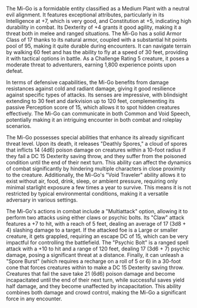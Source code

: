 The Mi-Go is a formidable entity classified as a Medium Plant with a neutral evil alignment. It features exceptional attributes, particularly in its Intelligence at +7, which is very good, and Constitution at +5, indicating high durability in combat. Its Dexterity of +4 grants it good agility, making it a threat both in melee and ranged situations. The Mi-Go has a solid Armor Class of 17 thanks to its natural armor, coupled with a substantial hit points pool of 95, making it quite durable during encounters. It can navigate terrain by walking 60 feet and has the ability to fly at a speed of 30 feet, providing it with tactical options in battle. As a Challenge Rating 5 creature, it poses a moderate threat to adventurers, earning 1,800 experience points upon defeat. 

In terms of defensive capabilities, the Mi-Go benefits from damage resistances against cold and radiant damage, giving it good resilience against specific types of attacks. Its senses are impressive, with blindsight extending to 30 feet and darkvision up to 120 feet, complementing its passive Perception score of 15, which allows it to spot hidden creatures effectively. The Mi-Go can communicate in both Common and Void Speech, potentially making it an intriguing encounter in both combat and roleplay scenarios.

The Mi-Go possesses special abilities that enhance its already significant threat level. Upon its death, it releases "Deathly Spores," a cloud of spores that inflicts 14 (4d6) poison damage on creatures within a 10-foot radius if they fail a DC 15 Dexterity saving throw, and they suffer from the poisoned condition until the end of their next turn. This ability can affect the dynamics of combat significantly by hindering multiple characters in close proximity to the creature. Additionally, the Mi-Go's "Void Traveler" ability allows it to exist without air, food, drink, sleep, or ambient pressure, requiring only minimal starlight exposure a few times a year to survive. This means it is not restricted by typical environmental conditions, making it a versatile adversary in various settings.

The Mi-Go's actions in combat include a "Multiattack" option, allowing it to perform two attacks using either claws or psychic bolts. Its "Claw" attack features a +7 to hit, with a reach of 5 feet, dealing an average of 17 (3d8 + 4) slashing damage to a target. If the attacked foe is a Large or smaller creature, it gets grappled, requiring an escape DC of 15, which can be very impactful for controlling the battlefield. The "Psychic Bolt" is a ranged spell attack with a +10 to hit and a range of 120 feet, dealing 17 (3d6 + 7) psychic damage, posing a significant threat at a distance. Finally, it can unleash a "Spore Burst" (which requires a recharge on a roll of 5 or 6) in a 30-foot cone that forces creatures within to make a DC 15 Dexterity saving throw. Creatures that fail the save take 21 (6d6) poison damage and become incapacitated until the end of their next turn, while successful saves yield half damage, and they become unaffected by incapacitation. This ability combines both damage and crowd control, making the Mi-Go a significant force in any encounter.